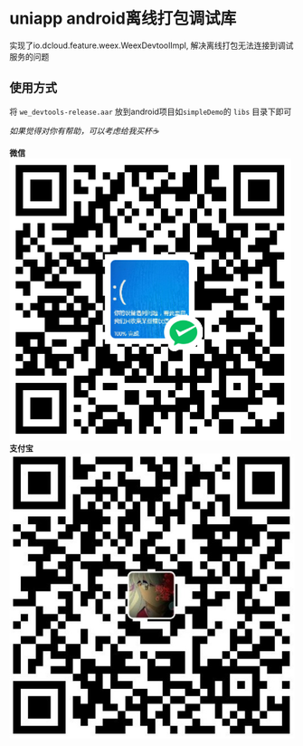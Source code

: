 # uniapp android离线打包调试库

实现了io.dcloud.feature.weex.WeexDevtoolImpl, 解决离线打包无法连接到调试服务的问题

## 使用方式

将 `we_devtools-release.aar` 放到android项目如`simpleDemo`的 `libs` 目录下即可


*如果觉得对你有帮助，可以考虑给我买杯☕*

**微信** ![](./wx.png)    
**支付宝** ![](./alipay.jpg)
